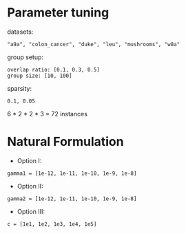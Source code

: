 # Parameter tuning

datasets: 

```
"a9a", "colon_cancer", "duke", "leu", "mushrooms", "w8a"
```

group setup:

```
overlap ratio: [0.1, 0.3, 0.5]
group size: [10, 100]
```

sparsity:

```
0.1, 0.05
```

6 * 2 * 2 * 3 = 72 instances

# Natural Formulation

* Option I:

```
gamma1 = [1e-12, 1e-11, 1e-10, 1e-9, 1e-8]
```

* Option II:

```
gamma2 = [1e-12, 1e-11, 1e-10, 1e-9, 1e-8]
```

* Option III:

```
c = [1e1, 1e2, 1e3, 1e4, 1e5]
```